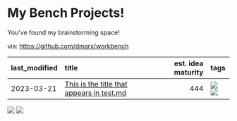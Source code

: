 # My Bench Projects!

You've found my brainstorming space!

via: https://github.com/dmarx/workbench

|last_modified|title|est. idea maturity|tags
|:---|:---|---:|:---|
|2023-03-21|[This is the title that appears in test.md](test.md)|444|![](https://img.shields.io/badge/tag-anothertag-c5d714) ![](https://img.shields.io/badge/tag-sometag-84f8cf)|

![](https://img.shields.io/badge/tag-anothertag-c5d714) ![](https://img.shields.io/badge/tag-sometag-84f8cf)